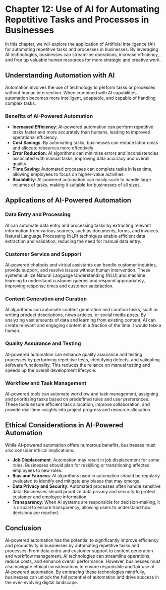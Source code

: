 Chapter 12: Use of AI for Automating Repetitive Tasks and Processes in Businesses
=================================================================================

In this chapter, we will explore the application of Artificial Intelligence (AI) for automating repetitive tasks and processes in businesses. By leveraging AI technologies, businesses can streamline operations, increase efficiency, and free up valuable human resources for more strategic and creative work.

Understanding Automation with AI
--------------------------------

Automation involves the use of technology to perform tasks or processes without human intervention. When combined with AI capabilities, automation becomes more intelligent, adaptable, and capable of handling complex tasks.

### Benefits of AI-Powered Automation

* **Increased Efficiency**: AI-powered automation can perform repetitive tasks faster and more accurately than humans, leading to improved operational efficiency.
* **Cost Savings**: By automating tasks, businesses can reduce labor costs and allocate resources more effectively.
* **Error Reduction**: AI algorithms can minimize errors and inconsistencies associated with manual tasks, improving data accuracy and overall quality.
* **Time Saving**: Automated processes can complete tasks in less time, allowing employees to focus on higher-value activities.
* **Scalability**: AI-powered automation can easily scale to handle large volumes of tasks, making it suitable for businesses of all sizes.

Applications of AI-Powered Automation
-------------------------------------

### Data Entry and Processing

AI can automate data entry and processing tasks by extracting relevant information from various sources, such as documents, forms, and invoices. Natural Language Processing (NLP) techniques enable efficient data extraction and validation, reducing the need for manual data entry.

### Customer Service and Support

AI-powered chatbots and virtual assistants can handle customer inquiries, provide support, and resolve issues without human intervention. These systems utilize Natural Language Understanding (NLU) and machine learning to understand customer queries and respond appropriately, improving response times and customer satisfaction.

### Content Generation and Curation

AI algorithms can automate content generation and curation tasks, such as writing product descriptions, news articles, or social media posts. By analyzing vast amounts of data and learning from existing content, AI can create relevant and engaging content in a fraction of the time it would take a human.

### Quality Assurance and Testing

AI-powered automation can enhance quality assurance and testing processes by performing repetitive tests, identifying defects, and validating software functionality. This reduces the reliance on manual testing and speeds up the overall development lifecycle.

### Workflow and Task Management

AI-powered tools can automate workflow and task management, assigning and prioritizing tasks based on predefined rules and user preferences. These tools ensure efficient task allocation, improve collaboration, and provide real-time insights into project progress and resource allocation.

Ethical Considerations in AI-Powered Automation
-----------------------------------------------

While AI-powered automation offers numerous benefits, businesses must also consider ethical implications:

* **Job Displacement**: Automation may result in job displacement for some roles. Businesses should plan for reskilling or transitioning affected employees to new roles.
* **Bias and Fairness**: AI algorithms used in automation should be regularly evaluated to identify and mitigate any biases that may emerge.
* **Data Privacy and Security**: Automated processes often handle sensitive data. Businesses should prioritize data privacy and security to protect customer and employee information.
* **Transparency**: When AI systems are responsible for decision-making, it is crucial to ensure transparency, allowing users to understand how decisions are reached.

Conclusion
----------

AI-powered automation has the potential to significantly improve efficiency and productivity in businesses by automating repetitive tasks and processes. From data entry and customer support to content generation and workflow management, AI technologies can streamline operations, reduce costs, and enhance overall performance. However, businesses must also navigate ethical considerations to ensure responsible and fair use of AI-powered automation. By embracing these technologies mindfully, businesses can unlock the full potential of automation and drive success in the ever-evolving digital landscape.
